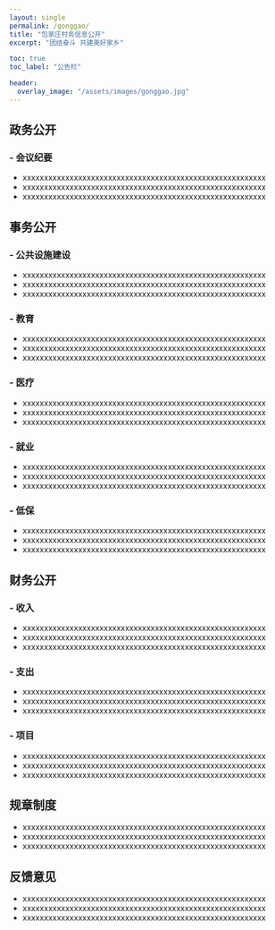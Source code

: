 ```yaml
---
layout: single
permalink: /gonggao/
title: "包家庄村务信息公开"
excerpt: "团结奋斗 共建美好家乡"

toc: true
toc_label: "公告栏"

header:
  overlay_image: "/assets/images/gonggao.jpg"
---
```


## 政务公开

### - 会议纪要

- xxxxxxxxxxxxxxxxxxxxxxxxxxxxxxxxxxxxxxxxxxxxxxxxxxxxxxxxx
- xxxxxxxxxxxxxxxxxxxxxxxxxxxxxxxxxxxxxxxxxxxxxxxxxxxxxxxxx
- xxxxxxxxxxxxxxxxxxxxxxxxxxxxxxxxxxxxxxxxxxxxxxxxxxxxxxxxx

## 事务公开

### - 公共设施建设

- xxxxxxxxxxxxxxxxxxxxxxxxxxxxxxxxxxxxxxxxxxxxxxxxxxxxxxxxx
- xxxxxxxxxxxxxxxxxxxxxxxxxxxxxxxxxxxxxxxxxxxxxxxxxxxxxxxxx
- xxxxxxxxxxxxxxxxxxxxxxxxxxxxxxxxxxxxxxxxxxxxxxxxxxxxxxxxx

### - 教育

- xxxxxxxxxxxxxxxxxxxxxxxxxxxxxxxxxxxxxxxxxxxxxxxxxxxxxxxxx
- xxxxxxxxxxxxxxxxxxxxxxxxxxxxxxxxxxxxxxxxxxxxxxxxxxxxxxxxx
- xxxxxxxxxxxxxxxxxxxxxxxxxxxxxxxxxxxxxxxxxxxxxxxxxxxxxxxxx

### - 医疗

- xxxxxxxxxxxxxxxxxxxxxxxxxxxxxxxxxxxxxxxxxxxxxxxxxxxxxxxxx
- xxxxxxxxxxxxxxxxxxxxxxxxxxxxxxxxxxxxxxxxxxxxxxxxxxxxxxxxx
- xxxxxxxxxxxxxxxxxxxxxxxxxxxxxxxxxxxxxxxxxxxxxxxxxxxxxxxxx

### - 就业

- xxxxxxxxxxxxxxxxxxxxxxxxxxxxxxxxxxxxxxxxxxxxxxxxxxxxxxxxx
- xxxxxxxxxxxxxxxxxxxxxxxxxxxxxxxxxxxxxxxxxxxxxxxxxxxxxxxxx
- xxxxxxxxxxxxxxxxxxxxxxxxxxxxxxxxxxxxxxxxxxxxxxxxxxxxxxxxx

### - 低保

- xxxxxxxxxxxxxxxxxxxxxxxxxxxxxxxxxxxxxxxxxxxxxxxxxxxxxxxxx
- xxxxxxxxxxxxxxxxxxxxxxxxxxxxxxxxxxxxxxxxxxxxxxxxxxxxxxxxx
- xxxxxxxxxxxxxxxxxxxxxxxxxxxxxxxxxxxxxxxxxxxxxxxxxxxxxxxxx

## 财务公开

### - 收入

- xxxxxxxxxxxxxxxxxxxxxxxxxxxxxxxxxxxxxxxxxxxxxxxxxxxxxxxxx
- xxxxxxxxxxxxxxxxxxxxxxxxxxxxxxxxxxxxxxxxxxxxxxxxxxxxxxxxx
- xxxxxxxxxxxxxxxxxxxxxxxxxxxxxxxxxxxxxxxxxxxxxxxxxxxxxxxxx

### - 支出

- xxxxxxxxxxxxxxxxxxxxxxxxxxxxxxxxxxxxxxxxxxxxxxxxxxxxxxxxx
- xxxxxxxxxxxxxxxxxxxxxxxxxxxxxxxxxxxxxxxxxxxxxxxxxxxxxxxxx
- xxxxxxxxxxxxxxxxxxxxxxxxxxxxxxxxxxxxxxxxxxxxxxxxxxxxxxxxx

### - 项目

- xxxxxxxxxxxxxxxxxxxxxxxxxxxxxxxxxxxxxxxxxxxxxxxxxxxxxxxxx
- xxxxxxxxxxxxxxxxxxxxxxxxxxxxxxxxxxxxxxxxxxxxxxxxxxxxxxxxx
- xxxxxxxxxxxxxxxxxxxxxxxxxxxxxxxxxxxxxxxxxxxxxxxxxxxxxxxxx

## 规章制度

- xxxxxxxxxxxxxxxxxxxxxxxxxxxxxxxxxxxxxxxxxxxxxxxxxxxxxxxxx
- xxxxxxxxxxxxxxxxxxxxxxxxxxxxxxxxxxxxxxxxxxxxxxxxxxxxxxxxx
- xxxxxxxxxxxxxxxxxxxxxxxxxxxxxxxxxxxxxxxxxxxxxxxxxxxxxxxxx

## 反馈意见

- xxxxxxxxxxxxxxxxxxxxxxxxxxxxxxxxxxxxxxxxxxxxxxxxxxxxxxxxx
- xxxxxxxxxxxxxxxxxxxxxxxxxxxxxxxxxxxxxxxxxxxxxxxxxxxxxxxxx
- xxxxxxxxxxxxxxxxxxxxxxxxxxxxxxxxxxxxxxxxxxxxxxxxxxxxxxxxx
